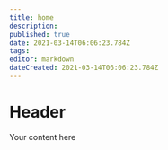 ```yaml
---
title: home
description: 
published: true
date: 2021-03-14T06:06:23.784Z
tags: 
editor: markdown
dateCreated: 2021-03-14T06:06:23.784Z
---
```


# Header
Your content here
